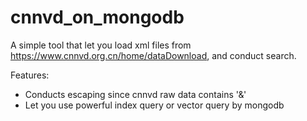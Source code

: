 # cnnvd_on_mongodb

A simple tool that let you load xml files from https://www.cnnvd.org.cn/home/dataDownload, and conduct search.

Features:

- Conducts escaping since cnnvd raw data contains '&'
- Let you use powerful index query or vector query by mongodb
